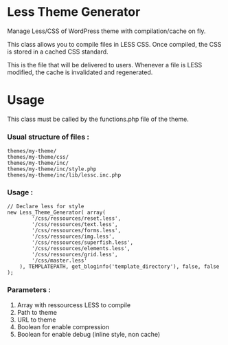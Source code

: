 Less Theme Generator
====================

Manage Less/CSS of WordPress theme with compilation/cache on fly.

This class allows you to compile files in LESS CSS. Once compiled, the CSS is stored in a cached CSS standard.

This is the file that will be delivered to users. Whenever a file is LESS modified, the cache is invalidated and regenerated.

Usage
====================

This class must be called by the functions.php file of the theme.

### Usual structure of files :

	themes/my-theme/
	themes/my-theme/css/
	themes/my-theme/inc/
	themes/my-theme/inc/style.php
	themes/my-theme/inc/lib/lessc.inc.php

### Usage :

	// Declare less for style
	new Less_Theme_Generator( array(
			'/css/ressources/reset.less',
			'/css/ressources/text.less',
			'/css/ressources/forms.less',
			'/css/ressources/img.less',
			'/css/ressources/superfish.less',
			'/css/ressources/elements.less',
			'/css/ressources/grid.less',
			'/css/master.less'
		), TEMPLATEPATH, get_bloginfo('template_directory'), false, false );

	
### Parameters :

1. Array with ressourcess LESS to compile
2. Path to theme
3. URL to theme
4. Boolean for enable compression
5. Boolean for enable debug (inline style, non cache)